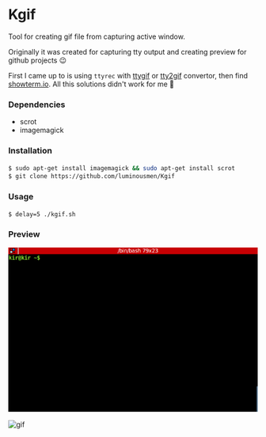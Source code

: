 Kgif
======

Tool for creating gif file from capturing active window.

Originally it was created for capturing tty output and creating preview for github projects :wink:


First I came up to is using ```ttyrec``` with [ttygif](https://github.com/icholy/ttygif) or [tty2gif](https://bitbucket.org/antocuni/tty2gif) convertor, then find [showterm.io](http://showterm.io/). All this solutions didn't work for me :grimacing:

### Dependencies

* scrot
* imagemagick


### Installation

```bash
$ sudo apt-get install imagemagick && sudo apt-get install scrot
$ git clone https://github.com/luminousmen/Kgif
```

### Usage

```bash
$ delay=5 ./kgif.sh 
```

### Preview

![preview](terminal.gif)


![gif](https://camo.githubusercontent.com/38df9b507042dded48415dbb5a5a3c4966ea324c/687474703a2f2f692e696d6775722e636f6d2f3965743864614e2e6a7067)